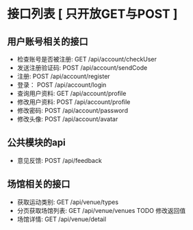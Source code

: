 # 接口列表 [ 只开放GET与POST ]
 
## 用户账号相关的接口

* 检查账号是否被注册:    GET  /api/account/checkUser
* 发送注册验证码:        POST /api/account/sendCode
* 注册:                  POST /api/account/register
* 登录：                 POST /api/account/login
* 查询用户资料:          GET  /api/account/profile
* 修改用户资料:          POST /api/account/profile
* 修改密码:              POST /api/account/password
* 修改头像:              POST /api/account/avatar
 
## 公共模块的api
 
* 意见反馈:              POST /api/feedback

## 场馆相关的接口

* 获取运动类别:          GET  /api/venue/types
* 分页获取场馆列表:      GET  /api/venue/venues TODO 修改返回值
* 场馆详情:              GET  /api/venue/detail